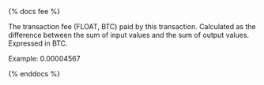 {% docs fee %}

The transaction fee (FLOAT, BTC) paid by this transaction. Calculated as the difference between the sum of input values and the sum of output values. Expressed in BTC.

Example: 0.00004567

{% enddocs %}
